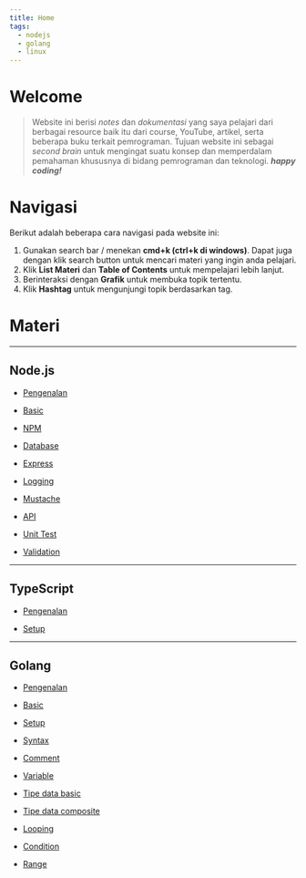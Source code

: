 ```yaml
---
title: Home
tags:
  - nodejs
  - golang
  - linux
---
```


# Welcome

> Website ini berisi _notes_ dan _dokumentasi_ yang saya pelajari dari berbagai resource baik itu dari course, YouTube, artikel, serta beberapa buku terkait pemrograman. Tujuan website ini sebagai _second brain_ untuk mengingat suatu konsep dan memperdalam pemahaman khususnya di bidang pemrograman dan teknologi.
> **_happy coding!_**

# Navigasi

Berikut adalah beberapa cara navigasi pada website ini:

1. Gunakan search bar / menekan **cmd+k (ctrl+k di windows)**. Dapat juga dengan klik search button untuk mencari materi yang ingin anda pelajari.
2. Klik **List Materi** dan **Table of Contents** untuk mempelajari lebih lanjut.
3. Berinteraksi dengan **Grafik** untuk membuka topik tertentu.
4. Klik **Hashtag** untuk mengunjungi topik berdasarkan tag.

# Materi

---

## Node.js

- [Pengenalan](/backend/nodejs/index.md)

- [Basic](/backend/nodejs/index.md#basic)

- [NPM](/backend/nodejs/index.md#npm)

- [Database](/backend/nodejs/index.md#database)

- [Express](/backend/nodejs/index.md#express)

- [Logging](/backend/nodejs/index.md#logging)

- [Mustache](/backend/nodejs/index.md#mustache)

- [API](/backend/nodejs/index.md#restful-api)

- [Unit Test](/backend/nodejs/index.md#unit-test)

- [Validation](/backend/nodejs/index.md#validation)

---

## TypeScript

- [Pengenalan](/backend/typescript/intro.md)

- [Setup](/backend/typescript/setupnode.md)

---

## Golang

- [Pengenalan](/backend/go/index#basic)

- [Basic](/backend/go/basic/intro)

- [Setup](/backend/go/basic/setup)

- [Syntax](/backend/go/basic/syntax)

- [Comment](/backend/go/basic/comment)

- [Variable](/backend/go/basic/variable)

- [Tipe data basic](/backend/go/basic/datatypebasic)

- [Tipe data composite](/backend/go/basic/datatypecomposite)

- [Looping](/backend/go/basic/looping)

- [Condition](/backend/go/basic/condition)

- [Range](/backend/go/basic/range)
